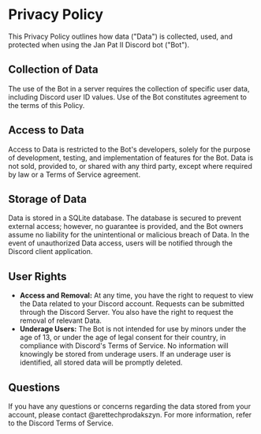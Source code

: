 # Privacy Policy

This Privacy Policy outlines how data ("Data") is collected, used, and protected when using the Jan Pat II Discord bot ("Bot").

## Collection of Data

The use of the Bot in a server requires the collection of specific user data, including Discord user ID values. Use of the Bot constitutes agreement to the terms of this Policy.

## Access to Data

Access to Data is restricted to the Bot's developers, solely for the purpose of development, testing, and implementation of features for the Bot. Data is not sold, provided to, or shared with any third party, except where required by law or a Terms of Service agreement.

## Storage of Data

Data is stored in a SQLite database. The database is secured to prevent external access; however, no guarantee is provided, and the Bot owners assume no liability for the unintentional or malicious breach of Data. In the event of unauthorized Data access, users will be notified through the Discord client application.

## User Rights

- **Access and Removal:** At any time, you have the right to request to view the Data related to your Discord account. Requests can be submitted through the Discord Server. You also have the right to request the removal of relevant Data.
- **Underage Users:** The Bot is not intended for use by minors under the age of 13, or under the age of legal consent for their country, in compliance with Discord's Terms of Service. No information will knowingly be stored from underage users. If an underage user is identified, all stored data will be promptly deleted.

## Questions

If you have any questions or concerns regarding the data stored from your account, please contact @arettechprodakszyn. For more information, refer to the Discord Terms of Service.
